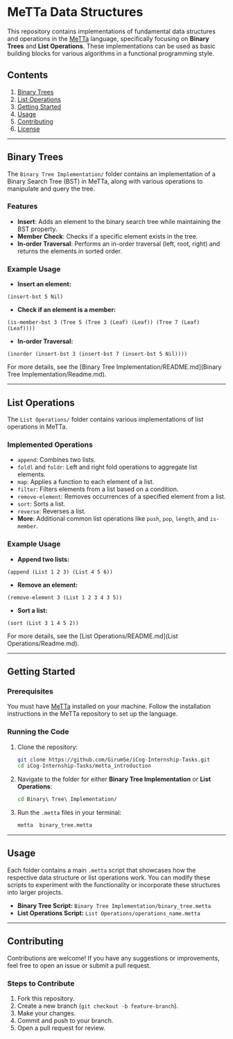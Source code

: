 # MeTTa Data Structures

This repository contains implementations of fundamental data structures and operations in the [MeTTa](https://github.com/trueagi-io/hyperon-experimental) language, specifically focusing on **Binary Trees** and **List Operations**. These implementations can be used as basic building blocks for various algorithms in a functional programming style.

## Contents

1. [Binary Trees](#binary-trees)
2. [List Operations](#list-operations)
3. [Getting Started](#getting-started)
4. [Usage](#usage)
5. [Contributing](#contributing)
6. [License](#license)

---

## Binary Trees

The `Binary Tree Implementation/` folder contains an implementation of a Binary Search Tree (BST) in MeTTa, along with various operations to manipulate and query the tree.

### Features

- **Insert**: Adds an element to the binary search tree while maintaining the BST property.
- **Member Check**: Checks if a specific element exists in the tree.
- **In-order Traversal**: Performs an in-order traversal (left, root, right) and returns the elements in sorted order.

### Example Usage

- **Insert an element:**

```metta
(insert-bst 5 Nil)
```

- **Check if an element is a member:**

```metta
(is-member-bst 3 (Tree 5 (Tree 3 (Leaf) (Leaf)) (Tree 7 (Leaf) (Leaf))))
```

- **In-order Traversal:**

```metta
(inorder (insert-bst 3 (insert-bst 7 (insert-bst 5 Nil))))
```

For more details, see the [Binary Tree Implementation/README.md](Binary Tree Implementation/Readme.md).

---

## List Operations

The `List Operations/` folder contains various implementations of list operations in MeTTa.

### Implemented Operations

- `append`: Combines two lists.
- `foldl` and `foldr`: Left and right fold operations to aggregate list elements.
- `map`: Applies a function to each element of a list.
- `filter`: Filters elements from a list based on a condition.
- `remove-element`: Removes occurrences of a specified element from a list.
- `sort`: Sorts a list.
- `reverse`: Reverses a list.
- **More**: Additional common list operations like `push`, `pop`, `length`, and `is-member`.

### Example Usage

- **Append two lists:**

```metta
(append (List 1 2 3) (List 4 5 6))
```

- **Remove an element:**

```metta
(remove-element 3 (List 1 2 3 4 3 5))
```

- **Sort a list:**

```metta
(sort (List 3 1 4 5 2))
```

For more details, see the [List Operations/README.md](List Operations/Readme.md).

---

## Getting Started

### Prerequisites

You must have [MeTTa](https://github.com/trueagi-io/hyperon-experimental) installed on your machine. Follow the installation instructions in the MeTTa repository to set up the language.

### Running the Code

1. Clone the repository:
   ```bash
   git clone https://github.com/GirumSe/iCog-Internship-Tasks.git
   cd iCog-Internship-Tasks/metta_introduction
   ```

2. Navigate to the folder for either **Binary Tree Implementation** or **List Operations**:
   ```bash
   cd Binary\ Tree\ Implementation/
   ```

3. Run the `.metta` files in your terminal:
   ```bash
   metta  binary_tree.metta
   ```

---

## Usage

Each folder contains a main `.metta` script that showcases how the respective data structure or list operations work. You can modify these scripts to experiment with the functionality or incorporate these structures into larger projects.

- **Binary Tree Script:** `Binary Tree Implementation/binary_tree.metta`
- **List Operations Script:** `List Operations/operations_name.metta`

---

## Contributing

Contributions are welcome! If you have any suggestions or improvements, feel free to open an issue or submit a pull request.

### Steps to Contribute

1. Fork this repository.
2. Create a new branch (`git checkout -b feature-branch`).
3. Make your changes.
4. Commit and push to your branch.
5. Open a pull request for review.
